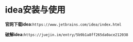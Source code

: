 # idea安装与使用

**官网下载idea:**`https://www.jetbrains.com/idea/index.html`

**破解idea:**`https://juejin.im/entry/5b9b1a8ff265da0ace212038`

